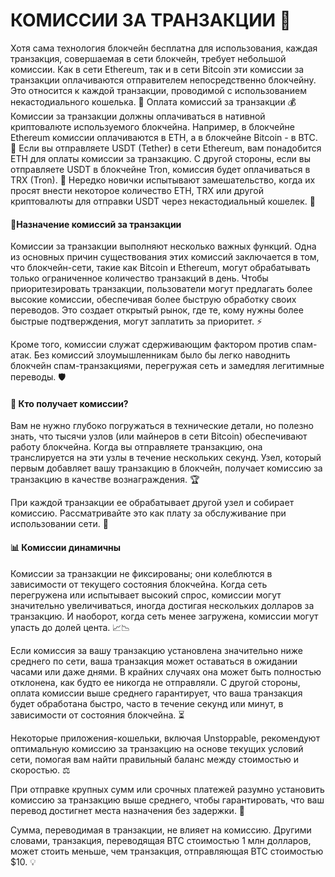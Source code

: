 # КОМИССИИ ЗА ТРАНЗАКЦИИ 💸

Хотя сама технология блокчейн бесплатна для использования, каждая транзакция, совершаемая в сети блокчейн, требует небольшой комиссии. Как в сети Ethereum, так и в сети Bitcoin эти комиссии за транзакции оплачиваются отправителем непосредственно блокчейну. Это относится к каждой транзакции, проводимой с использованием некастодиального кошелька. 🔗
Оплата комиссий за транзакции 💰
Комиссии за транзакции должны оплачиваться в нативной криптовалюте используемого блокчейна. Например, в блокчейне Ethereum комиссии оплачиваются в ETH, а в блокчейне Bitcoin - в BTC. 🔄
Если вы отправляете USDT (Tether) в сети Ethereum, вам понадобится ETH для оплаты комиссии за транзакцию. С другой стороны, если вы отправляете USDT в блокчейне Tron, комиссия будет оплачиваться в TRX (Tron). 💱
Нередко новички испытывают замешательство, когда их просят внести некоторое количество ETH, TRX или другой криптовалюты для отправки USDT через некастодиальный кошелек. 🤔

#### 🎯Назначение комиссий за транзакции
Комиссии за транзакции выполняют несколько важных функций. Одна из основных причин существования этих комиссий заключается в том, что блокчейн-сети, такие как Bitcoin и Ethereum, могут обрабатывать только ограниченное количество транзакций в день. Чтобы приоритезировать транзакции, пользователи могут предлагать более высокие комиссии, обеспечивая более быструю обработку своих переводов. Это создает открытый рынок, где те, кому нужны более быстрые подтверждения, могут заплатить за приоритет. ⚡

Кроме того, комиссии служат сдерживающим фактором против спам-атак. Без комиссий злоумышленникам было бы легко наводнить блокчейн спам-транзакциями, перегружая сеть и замедляя легитимные переводы. 🛡️

#### 🤑 Кто получает комиссии?
Вам не нужно глубоко погружаться в технические детали, но полезно знать, что тысячи узлов (или майнеров в сети Bitcoin) обеспечивают работу блокчейна. Когда вы отправляете транзакцию, она транслируется на эти узлы в течение нескольких секунд. Узел, который первым добавляет вашу транзакцию в блокчейн, получает комиссию за транзакцию в качестве вознаграждения. 🏆

При каждой транзакции ее обрабатывает другой узел и собирает комиссию. Рассматривайте это как плату за обслуживание при использовании сети. 🔧

#### 📊 Комиссии динамичны
Комиссии за транзакции не фиксированы; они колеблются в зависимости от текущего состояния блокчейна. Когда сеть перегружена или испытывает высокий спрос, комиссии могут значительно увеличиваться, иногда достигая нескольких долларов за транзакцию. И наоборот, когда сеть менее загружена, комиссии могут упасть до долей цента. 📈📉

Если комиссия за вашу транзакцию установлена значительно ниже среднего по сети, ваша транзакция может оставаться в ожидании часами или даже днями. В крайних случаях она может быть полностью отклонена, как будто ее никогда не отправляли. С другой стороны, оплата комиссии выше среднего гарантирует, что ваша транзакция будет обработана быстро, часто в течение секунд или минут, в зависимости от состояния блокчейна. ⏳

Некоторые приложения-кошельки, включая Unstoppable, рекомендуют оптимальную комиссию за транзакцию на основе текущих условий сети, помогая вам найти правильный баланс между стоимостью и скоростью. ⚖️

При отправке крупных сумм или срочных платежей разумно установить комиссию за транзакцию выше среднего, чтобы гарантировать, что ваш перевод достигнет места назначения без задержки. 🚀

Сумма, переводимая в транзакции, не влияет на комиссию. Другими словами, транзакция, переводящая BTC стоимостью 1 млн долларов, может стоить меньше, чем транзакция, отправляющая BTC стоимостью $10. 💡